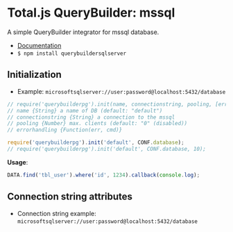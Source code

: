 # Total.js QueryBuilder: mssql

A simple QueryBuilder integrator for mssql database.

- [Documentation](https://docs.totaljs.com/total4/pzbr001pr41d/)
- `$ npm install querybuildersqlserver`

## Initialization

- Example: `microsoftsqlserver://user:password@localhost:5432/database`

```js
// require('querybuilderpg').init(name, connectionstring, pooling, [errorhandling]);
// name {String} a name of DB (default: "default")
// connectionstring {String} a connection to the mssql
// pooling {Number} max. clients (default: "0" (disabled))
// errorhandling {Function(err, cmd)}

require('querybuilderpg').init('default', CONF.database);
// require('querybuilderpg').init('default', CONF.database, 10);
```

**Usage**:

```js
DATA.find('tbl_user').where('id', 1234).callback(console.log);
```

## Connection string attributes

- Connection string example: `microsoftsqlserver://user:password@localhost:5432/database`
